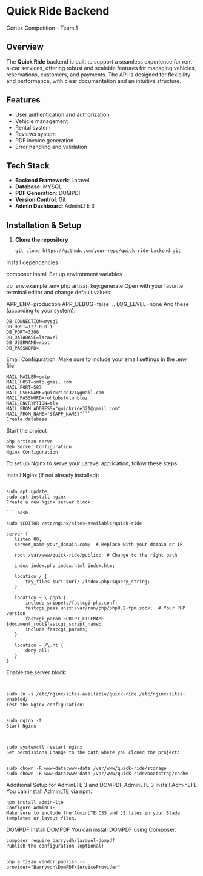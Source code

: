 # Quick Ride Backend  
Cortex Competition - Team 1

## Overview
The **Quick Ride** backend is built to support a seamless experience for rent-a-car services, offering robust and scalable features for managing vehicles, reservations, customers, and payments. The API is designed for flexibility and performance, with clear documentation and an intuitive structure.

## Features
- User authentication and authorization
- Vehicle management
- Rental system
- Reviews system
- PDF invoice generation
- Error handling and validation

## Tech Stack
- **Backend Framework**: Laravel
- **Database**: MYSQL
- **PDF Generation**: DOMPDF
- **Version Control**: Git
- **Admin Dashboard**: AdminLTE 3

## Installation & Setup
1. **Clone the repository**  
   ```bash
   git clone https://github.com/your-repo/quick-ride-backend.git
Install dependencies

composer install
Set up environment variables

cp .env.example .env
php artisan key:generate
Open with your favorite terminal editor and change default values:

APP_ENV=production
APP_DEBUG=false
...
LOG_LEVEL=none
And these (according to your system):

```
DB_CONNECTION=mysql
DB_HOST=127.0.0.1
DB_PORT=3306
DB_DATABASE=laravel
DB_USERNAME=root
DB_PASSWORD=
```
Email Configuration: Make sure to include your email settings in the .env file:
```
MAIL_MAILER=smtp
MAIL_HOST=smtp.gmail.com
MAIL_PORT=587
MAIL_USERNAME=quickride321@gmail.com
MAIL_PASSWORD=rohlpbstwlnhbtuz
MAIL_ENCRYPTION=tls
MAIL_FROM_ADDRESS="quickride321@gmail.com"
MAIL_FROM_NAME="${APP_NAME}"```
Create database
```

Start the project

```
php artisan serve
Web Server Configuration
Nginx Configuration

```
To set up Nginx to serve your Laravel application, follow these steps:

Install Nginx (if not already installed):
```

sudo apt update
sudo apt install nginx
Create a new Nginx server block:

``` bash

sudo $EDITOR /etc/nginx/sites-available/quick-ride

server {
   listen 80;
   server_name your_domain.com;  # Replace with your domain or IP

   root /var/www/quick-ride/public;  # Change to the right path

   index index.php index.html index.htm;

   location / {
       try_files $uri $uri/ /index.php?$query_string;
   }

   location ~ \.php$ {
       include snippets/fastcgi-php.conf;
       fastcgi_pass unix:/var/run/php/php8.2-fpm.sock;  # Your PHP version 
       fastcgi_param SCRIPT_FILENAME $document_root$fastcgi_script_name;
       include fastcgi_params;
   }

   location ~ /\.ht {
       deny all;
   }
}
```
Enable the server block:
```


sudo ln -s /etc/nginx/sites-available/quick-ride /etc/nginx/sites-enabled/
Test the Nginx configuration:


sudo nginx -t
Start Nginx



sudo systemctl restart nginx
Set permissions Change to the path where you cloned the project:


sudo chown -R www-data:www-data /var/www/quick-ride/storage
sudo chown -R www-data:www-data /var/www/quick-ride/bootstrap/cache
```

Additional Setup for AdminLTE 3 and DOMPDF
AdminLTE 3
Install AdminLTE
You can install AdminLTE via npm:

```
npm install admin-lte
Configure AdminLTE
Make sure to include the AdminLTE CSS and JS files in your Blade templates or layout files.

```
DOMPDF
Install DOMPDF
You can install DOMPDF using Composer:

```
composer require barryvdh/laravel-dompdf
Publish the configuration (optional)


php artisan vendor:publish --provider="Barryvdh\DomPDF\ServiceProvider"
